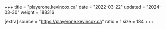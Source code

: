 +++
title = "playerone.kevincox.ca"
date = "2022-03-22"
updated = "2024-03-30"
weight = 188316

[extra]
source = "https://playerone.kevincox.ca"
ratio = 1
size = 184
+++
